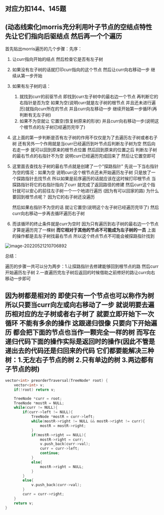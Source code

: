 

## 对应力扣144、145题

## (动态线索化)morris充分利用叶子节点的空结点特性  先让它们指向后驱结点  然后再一个个遍历

首先贴出morris遍历的几个步骤：先序：

1. 让curr指向开始的结点  然后检查它是否有左子树

2. 如果没有左子树的话就打印curr指向的这个节点  然后让curr向右移动一步  继续从第一步开始

3. 如果有左子树的话：

   1. 就找到curr的前驱节点 即找到curr左子树中的最右边一个节点  再判断它的右指针是否为空  如果为空(说明curr就是左子树的根节点  并且还未进行遍历)就指向curr所在的节点   并且curr向左移动一步  继续开始第一步循环(再判断有无左子树)
   2. 如果不为空就让 它置空(恢复树原来的形状)   并且curr向右移动一步(说明这个根节点的左子树已经遍历完毕了)

   



1. 这上面的第一步判断是否有左子树的作用不仅仅是为了去遍历左子树或者右子树  还有另外一个作用就是当curr已经遍历到叶节点后判断左子树为空 然后向右走一步  就可以回到原来的根节点位置     然后回到原来的位置之后 判断左子树的最右节点的右指针不为空 说明curr已经遍历完成回来了 然后让它置空即可

   

2. 这里面去查找左子树的最右节点就是创建了一个"探路指针"    先说一下当右指针为空的情况：如果为空  说明curr这个根节点还未开始遍历左子树  只是放了一个探路指针去找节点   所以如果是前序遍历的话就应该在这时候打印根节点     当探路指针将它的右指针指向了curr 就完成了返回路径的修建  然后curr这个指针就可以安心的前往左子树一个一个地进行遍历 (因为有可以回家的路)  为什么要回到根节点呢？ 因为它的右子树还没遍历 

   然后如果右指针不为空的话  就让它置空(说明这个左子树已经遍历完毕了)  然后curr向右移动一步再去循环遍历右子树

   

3. 而该循环的终止条件就是curr为空时 因为只有遍历到右子树的最右边一个节点才算是遍历完了一棵树  **而它相对于其他的节点不可能成为左子树的一员**  上面的操作都是去左子树找最右节点   所以这个终点节点不可能会被探路指针找到

![image-20220521210706892](C:\Users\14493\AppData\Roaming\Typora\typora-user-images\image-20220521210706892.png) 



总结：  

遍历的步骤一共可以分为两步：1.让探路指针去修建能够回到根节点的路  然后curr开始遍历左子树   2.一直遍历完左子树后返回的时候借助之前修好的路让curr向右移动一步即可

## 因为树都是相对的  即使只有一个节点也可以称作为树  所以只要当curr向左或向右移动了一步  就说明要去遍历相对应的左子树或者右子树了  就要立即开始下一次循环 不能有多余的操作    这跟递归很像  只要向下开始遍历 都会把下面的节点也当作一颗完全一样的树  而写在递归代码下面的操作实际是返回时的操作(因此不管是递出去的代码还是归回来的代码 它们都要能解决三种树：1.无左右子节点的树  2.只有单边的树  3.两边都有子节点的树)    



```c++
vector<int> preorderTraversal(TreeNode* root) {
    vector<int> v;
    if(!root) return v;

    TreeNode *curr = root;
    TreeNode *mostR = NULL;
    while(curr != NULL){
        if(curr->left != NULL){
            TreeNode *mostR = curr->left;
            while(mostR->right != NULL && mostR->right != curr){
                mostR = mostR->right;
            }
            if(mostR->right == NULL){
                mostR->right = curr;
                v.push_back(curr->val);
                curr = curr->left;
                continue;
            }
            else{
                mostR->right = NULL;
            }
        }
        else{
            v.push_back(curr->val);
        }
        curr = curr->right;
    } 
    return v;
}
```

